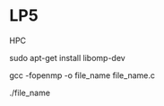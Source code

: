 # LP5


HPC










sudo apt-get install libomp-dev





gcc -fopenmp -o file_name file_name.c






./file_name

